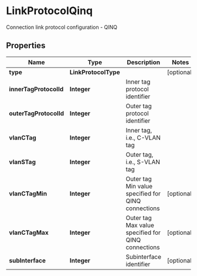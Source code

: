

# LinkProtocolQinq

Connection link protocol configuration - QINQ

## Properties

| Name | Type | Description | Notes |
|------------ | ------------- | ------------- | -------------|
|**type** | **LinkProtocolType** |  |  [optional] |
|**innerTagProtocolId** | **Integer** | Inner tag protocol identifier |  |
|**outerTagProtocolId** | **Integer** | Outer tag protocol identifier |  |
|**vlanCTag** | **Integer** | Inner tag, i.e., C-VLAN tag |  |
|**vlanSTag** | **Integer** | Outer tag, i.e., S-VLAN tag |  |
|**vlanCTagMin** | **Integer** | Outer tag Min value specified for QINQ connections |  [optional] |
|**vlanCTagMax** | **Integer** | Outer tag Max value specified for QINQ connections |  [optional] |
|**subInterface** | **Integer** | Subinterface identifier |  [optional] |



